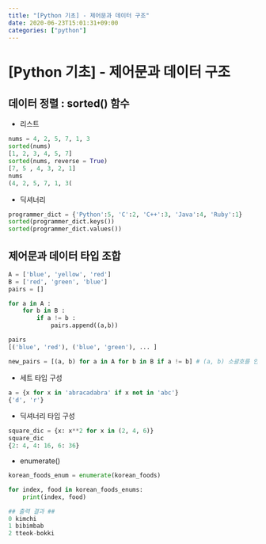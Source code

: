 ```yaml
---
title: "[Python 기초] - 제어문과 데이터 구조"
date: 2020-06-23T15:01:31+09:00
categories: ["python"]
---
```

# [Python 기초] - 제어문과 데이터 구조

## 데이터 정렬 : sorted() 함수

- 리스트

```python
nums = 4, 2, 5, 7, 1, 3
sorted(nums)
[1, 2, 3, 4, 5, 7]
sorted(nums, reverse = True)
[7, 5 , 4, 3, 2, 1]
nums
(4, 2, 5, 7, 1, 3(
```

- 딕셔너리

```python
programmer_dict = {'Python':5, 'C':2, 'C++':3, 'Java':4, 'Ruby':1}
sorted(programmer_dict.keys())
sorted(programmer_dict.values())
```

## 제어문과 데이터 타입 조합

```python
A = ['blue', 'yellow', 'red']
B = ['red', 'green', 'blue']
pairs = []

for a in A :
	for b in B :
		if a != b :
			pairs.append((a,b))

pairs
[('blue', 'red'), ('blue', 'green'), ... ]

new_pairs = [(a, b) for a in A for b in B if a != b] # (a, b) 소괄호를 안감싸면 컴파일 에러
```

- 세트 타입 구성

```python
a = {x for x in 'abracadabra' if x not in 'abc'}
{'d', 'r'}
```

- 딕셔너리 타입 구성

```python
square_dic = {x: x**2 for x in (2, 4, 6)}
square_dic
{2: 4, 4: 16, 6: 36}
```

- enumerate()

```python
korean_foods_enum = enumerate(korean_foods)

for index, food in korean_foods_enums:
	print(index, food)

## 출력 결과 ##
0 kimchi
1 bibimbab
2 tteok-bokki
```
